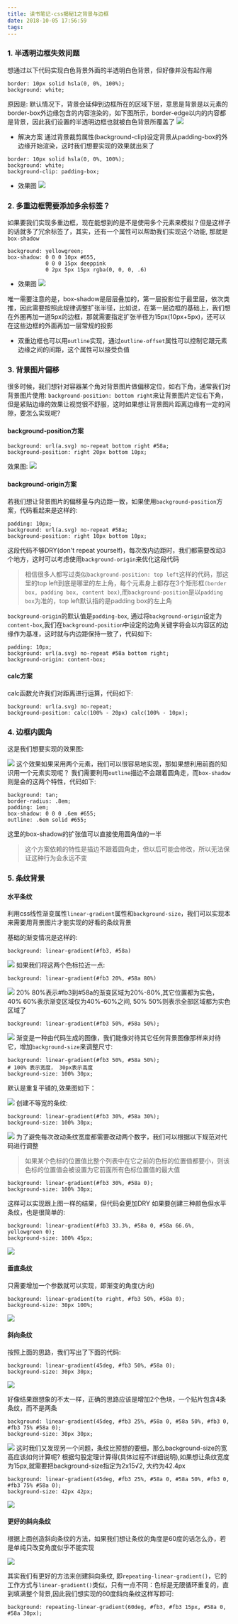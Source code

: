```yaml
---
title: 读书笔记-css揭秘1之背景与边框
date: 2018-10-05 17:56:59
tags:
---
```

### 1. 半透明边框失效问题
想通过以下代码实现白色背景外面的半透明白色背景，但好像并没有起作用

```
border: 10px solid hsla(0, 0%, 100%);
background: white;
```

原因是: 默认情况下，背景会延伸到边框所在的区域下层，意思是背景是以元素的border-box外边缘包含的内容渲染的，如下图所示，border-edge以内的内容都是背景，因此我们设置的半透明边框也就被白色背景所覆盖了
![](/images/css-secret1)
- 解决方案
通过背景裁剪属性(background-clip)设定背景从padding-box的外边缘开始渲染，这时我们想要实现的效果就出来了
```
border: 10px solid hsla(0, 0%, 100%);
background: white;
background-clip: padding-box;
```
- 效果图
![](/images/css-secret2)

### 2. 多重边框需要添加多余标签？
如果要我们实现多重边框，现在能想到的是不是使用多个元素来模拟？但是这样子的话就多了冗余标签了，其实，还有一个属性可以帮助我们实现这个功能, 那就是`box-shadow`

```
background: yellowgreen;
box-shadow: 0 0 0 10px #655,
            0 0 0 15px deeppink
            0 2px 5px 15px rgba(0, 0, 0, .6)
```
- 效果图
![](/images/css-secret3)

唯一需要注意的是，box-shadow是层层叠加的，第一层投影位于最里层，依次类推，因此需要按照此规律调整扩张半径，比如说，在第一层边框的基础上，我们想在外圈再加一道5px的边框，那就需要指定扩张半径为15px(10px+5px)，还可以在这些边框的外面再加一层常规的投影
- 双重边框也可以用`outline`实现，通过`outline-offset`属性可以控制它跟元素边缘之间的间距，这个属性可以接受负值
### 3. 背景图片偏移
很多时候，我们想针对容器某个角对背景图片做偏移定位，如右下角，通常我们对背景图片使用: `background-position: bottom right`来让背景图片定位右下角，但是紧贴边缘的效果让视觉很不舒服，这时如果想让背景图片距离边缘有一定的间隙，要怎么实现呢?

#### background-position方案
```
background: url(a.svg) no-repeat bottom right #58a;
background-position: right 20px bottom 10px;
```
效果图:
![](/images/css-secret4)

#### background-origin方案
若我们想让背景图片的偏移量与内边距一致，如果使用`background-position`方案，代码看起来是这样的:
```
padding: 10px;
background: url(a.svg) no-repeat #58a;
background-position: right 10px bottom 10px;
```
这段代码不够DRY(don't repeat yourself)，每次改内边距时，我们都需要改动3个地方，这时可以考虑使用`background-origin`来优化这段代码

> 相信很多人都写过类似`background-position: top left`这样的代码，那这里的top left到底是哪里的左上角，每个元素身上都存在3个矩形框`(border box, padding box, content box)`,而`background-position`是以`padding box`为准的，top left默认指的是padding box的左上角

`background-origin`的默认值是`padding-box`, 通过将`background-origin`设定为`content-box`,我们在`background-position`中设定的边角关键字将会以内容区的边缘作为基准，这时就与内边距保持一致了，代码如下:
```
padding: 10px;
background: url(a.svg) no-repeat #58a bottom right;
background-origin: content-box;
```

#### calc方案
calc函数允许我们对距离进行运算，代码如下:
```
background: url(a.svg) no-repeat;
background-position: calc(100% - 20px) calc(100% - 10px);
```
### 4. 边框内圆角
这是我们想要实现的效果图:

![](/images/css-secret5)
这个效果如果采用两个元素，我们可以很容易地实现，那如果想利用前面的知识用一个元素实现呢？
我们需要利用`outline`描边不会跟着圆角走，而`box-shadow`则是会的这两个特性，代码如下:
```
background: tan;
border-radius: .8em;
padding: 1em;
box-shadow: 0 0 0 .6em #655;
outline: .6em solid #655;
```
这里的box-shadow的扩张值可以直接使用圆角值的一半

> 这个方案依赖的特性是描边不跟着圆角走，但以后可能会修改，所以无法保证这种行为会永远不变
### 5. 条纹背景

#### 水平条纹
利用css线性渐变属性`linear-gradient`属性和`background-size`，我们可以实现本来需要用背景图片才能实现的好看的条纹背景

基础的渐变情况是这样的:
```
background: linear-gradient(#fb3, #58a)
```
![](/images/css-secret6)
如果我们将这两个色标拉近一点:
```
background: linear-gradient(#fb3 20%, #58a 80%)
```
![](/images/css-secret7)
20% 80%表示#fb3到#58a的渐变区域为20%-80%,其它位置都为实色，
40% 60%表示渐变区域仅为40%-60%之间,
50% 50%则表示全部区域都为实色区域了
```
background: linear-gradient(#fb3 50%, #58a 50%);
```

![](/images/css-secret8)
渐变是一种由代码生成的图像，我们能像对待其它任何背景图像那样来对待它，增加`background-size`来调整尺寸:
```
background: linear-gradient(#fb3 50%, #58a 50%);
# 100% 表示宽度， 30px表示高度
background-size: 100% 30px;
```
默认是重复平铺的,效果图如下：

![](/images/css-secret9)
创建不等宽的条纹:
```
background: linear-gradient(#fb3 30%, #58a 30%);
background-size: 100% 30px;
```

![](/images/css-secret10)
为了避免每次改动条纹宽度都需要改动两个数字，我们可以根据以下规范对代码进行调整
> 如果某个色标的位置值比整个列表中在它之前的色标的位置值都要小，则该色标的位置值会被设置为它前面所有色标位置值的最大值
```
background: linear-gradient(#fb3 30%, #58a 0);
background-size: 100% 30px;
```
这样可以实现跟上图一样的结果，但代码会更加DRY
如果要创建三种颜色但水平条纹，也是很简单的:
```
background: linear-gradient(#fb3 33.3%, #58a 0, #58a 66.6%, yellowgreen 0);
background-size: 100% 45px;
```

![](/images/css-secret11)

#### 垂直条纹
只需要增加一个参数就可以实现，即渐变的角度(方向)
```
background: linear-gradient(to right, #fb3 50%, #58a 0);
background-size: 30px 100%;
```

![](/images/css-secret12)

#### 斜向条纹
按照上面的思路，我们写出了下面的代码:
```
background: linear-gradient(45deg, #fb3 50%, #58a 0);
background-size: 30px 30px;
```

![](/images/css-secret13)

好像结果跟想象的不太一样，正确的思路应该是增加2个色块，一个贴片包含4条条纹，而不是两条
```
background: linear-gradient(45deg, #fb3 25%, #58a 0, #58a 50%, #fb3 0, #fb3 75% #58a 0);
background-size: 30px 30px;
```

![](/images/css-secret14)
这时我们又发现另一个问题，条纹比预想的要细，那么background-size的宽高应该如何计算呢?
根据勾股定理计算得(具体过程不详细说明),如果想让条纹宽度为15px,就需要把background-size指定为2x15√2, 大约为42.4px
```
background: linear-gradient(45deg, #fb3 25%, #58a 0, #58a 50%, #fb3 0, #fb3 75% #58a 0);
background-size: 42px 42px;
```
![](/images/css-secret15)

#### 更好的斜向条纹
根据上面创造斜向条纹的方法，如果我们想让条纹的角度是60度的话怎么办，若是单纯只改变角度似乎不能实现

![](/images/css-secret16)

其实我们有更好的方法来创建斜向条纹, 即`repeating-linear-gradient()`，它的工作方式与`linear-gradient()`类似，只有一点不同：色标是无限循环重复的，直到填满整个背景,因此我们想实现的60度斜向条纹这样写即可:
```
background: repeating-linear-gradient(60deg, #fb3, #fb3 15px, #58a 0, #58a 30px);
```
